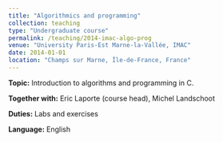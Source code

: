 ```yaml
---
title: "Algorithmics and programming"
collection: teaching
type: "Undergraduate course"
permalink: /teaching/2014-imac-algo-prog 
venue: "University Paris-Est Marne-la-Vallée, IMAC"
date: 2014-01-01
location: "Champs sur Marne, Île-de-France, France"
---
```

**Topic:** Introduction to algorithms and programming in C.


**Together with:** Eric Laporte (course head), Michel Landschoot


**Duties:** Labs and exercises


**Language:** English
